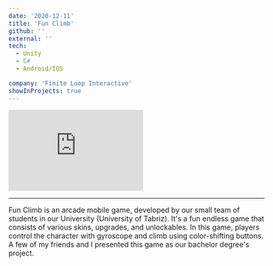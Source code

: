 ```yaml
---
date: '2020-12-11'
title: 'Fun Climb'
github: ''
external: ''
tech:
  - Unity
  - C#
  - Android/IOS

company: 'Finite Loop Interactive'
showInProjects: true
---
```


<iframe width="265" height="160" src="https://www.youtube.com/embed/yU0ZZK-XPiw" frameborder="0" allow="accelerometer; autoplay; clipboard-write; encrypted-media; gyroscope; picture-in-picture" allowfullscreen></iframe>

---

Fun Climb is an arcade mobile game, developed by our small team of students in our University (University of Tabriz). It's a fun endless game that consists of various skins, upgrades, and unlockables. In this game, players control the character with gyroscope and climb using color-shifting buttons. A few of my friends and I presented this game as our bachelor degree's project.
 
